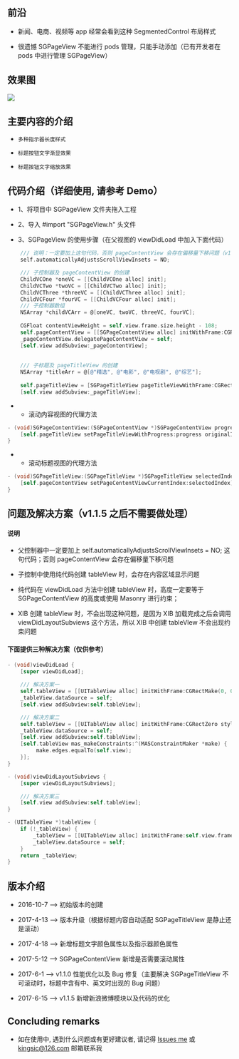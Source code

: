 
## 前沿

* 新闻、电商、视频等 app 经常会看到这种 SegmentedControl 布局样式

* 很遗憾 SGPageView 不能进行 pods 管理，只能手动添加（已有开发者在 pods 中进行管理 SGPageView）


## 效果图

![](https://github.com/kingsic/SGPageView/raw/master/Gif/sorgle.gif) 


## 主要内容的介绍

* `多种指示器长度样式`<br>

* `标题按钮文字渐显效果`<br>

* `标题按钮文字缩放效果`<br>


## 代码介绍（详细使用, 请参考 Demo）

* 1、将项目中 SGPageView 文件夹拖入工程

* 2、导入 #import "SGPageView.h" 头文件
  
* 3、SGPageView 的使用步骤（在父视图的 viewDidLoad 中加入下面代码）

```Objective-C
    /// 说明：一定要加上这句代码，否则 pageContentView 会存在偏移量下移问题（v1.1.5之后不需要这句代码）
    self.automaticallyAdjustsScrollViewInsets = NO; 

    /// 子控制器及 pageContentView 的创建
    ChildVCOne *oneVC = [[ChildVCOne alloc] init];
    ChildVCTwo *twoVC = [[ChildVCTwo alloc] init];
    ChildVCThree *threeVC = [[ChildVCThree alloc] init];
    ChildVCFour *fourVC = [[ChildVCFour alloc] init];
    /// 子控制器数组
    NSArray *childVCArr = @[oneVC, twoVC, threeVC, fourVC];
    
    CGFloat contentViewHeight = self.view.frame.size.height - 108;
    self.pageContentView = [[SGPageContentView alloc] initWithFrame:CGRectMake(0, 108, self.view.frame.size.width, contentViewHeight) parentVC:self childVCs:childVCArr];
    _pageContentView.delegatePageContentView = self;
    [self.view addSubview:_pageContentView];
    
    
    /// 子标题及 pageTitleView 的创建
    NSArray *titleArr = @[@"精选", @"电影", @"电视剧", @"综艺"];
    
    self.pageTitleView = [SGPageTitleView pageTitleViewWithFrame:CGRectMake(0, 64, self.view.frame.size.width, 44) delegate:self titleNames:titleArr];
    [self.view addSubview:_pageTitleView];
```

* * 滚动内容视图的代理方法

```Objective-C
- (void)SGPageContentView:(SGPageContentView *)SGPageContentView progress:(CGFloat)progress originalIndex:(NSInteger)originalIndex targetIndex:(NSInteger)targetIndex {
    [self.pageTitleView setPageTitleViewWithProgress:progress originalIndex:originalIndex targetIndex:targetIndex];
}
```

* * 滚动标题视图的代理方法

```Objective-C
- (void)SGPageTitleView:(SGPageTitleView *)SGPageTitleView selectedIndex:(NSInteger)selectedIndex {
    [self.pageContentView setPageCententViewCurrentIndex:selectedIndex];
}
```


## 问题及解决方案（v1.1.5 之后不需要做处理）

#### 说明

* 父控制器中一定要加上 self.automaticallyAdjustsScrollViewInsets = NO; 这句代码；否则 pageContentView 会存在偏移量下移问题

* 子控制中使用纯代码创建 tableView 时，会存在内容区域显示问题

* 纯代码在 viewDidLoad 方法中创建 tableView 时，高度一定要等于 SGPageContentView 的高度或使用 Masonry 进行约束；

* XIB 创建 tableView 时，不会出现这种问题，是因为 XIB 加载完成之后会调用 viewDidLayoutSubviews 这个方法，所以 XIB 中创建 tableVIew 不会出现约束问题

#### 下面提供三种解决方案（仅供参考）

```Objective-C
- (void)viewDidLoad {
    [super viewDidLoad];
    
    /// 解决方案一
    self.tableView = [[UITableView alloc] initWithFrame:CGRectMake(0, 0, self.view.frame.size.width, self.view.frame.size.height - 108) style:UITableViewStylePlain];
    _tableView.dataSource = self;
    [self.view addSubview:self.tableView];

    /// 解决方案二
    self.tableView = [[UITableView alloc] initWithFrame:CGRectZero style:UITableViewStylePlain];
    _tableView.dataSource = self;
    [self.view addSubview:self.tableView];
    [self.tableView mas_makeConstraints:^(MASConstraintMaker *make) {
         make.edges.equalTo(self.view);
    }];
}
```

```Objective-C
- (void)viewDidLayoutSubviews {
    [super viewDidLayoutSubviews];

    /// 解决方案三
    [self.view addSubview:self.tableView];
}
```

```Objective-C
- (UITableView *)tableView {
    if (!_tableView) {
        _tableView = [[UITableView alloc] initWithFrame:self.view.frame style:UITableViewStylePlain];
        _tableView.dataSource = self;
    }
    return _tableView;
}
```


## 版本介绍

* 2016-10-7 --> 初始版本的创建

* 2017-4-13 --> 版本升级（根据标题内容自动适配 SGPageTitleView 是静止还是滚动）

* 2017-4-18 --> 新增标题文字颜色属性以及指示器颜色属性

* 2017-5-12 --> SGPageContentView 新增是否需要滚动属性

* 2017-6-1 --> v1.1.0 性能优化以及 Bug 修复（主要解决 SGPageTitleView 不可滚动时，标题中含有中、英文时出现的 Bug 问题）

* 2017-6-15 --> v1.1.5 新增新浪微博模块以及代码的优化


## Concluding remarks

* 如在使用中, 遇到什么问题或有更好建议者, 请记得 [Issues me](https://github.com/kingsic/SGPageView/issues) 或 kingsic@126.com 邮箱联系我

